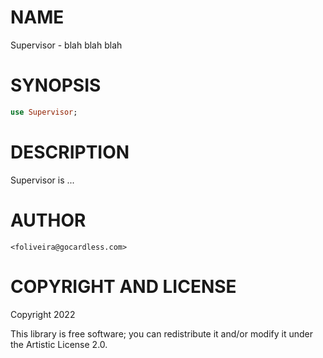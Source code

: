 NAME
====

Supervisor - blah blah blah

SYNOPSIS
========

```raku
use Supervisor;
```

DESCRIPTION
===========

Supervisor is ...

AUTHOR
======

    <foliveira@gocardless.com>

COPYRIGHT AND LICENSE
=====================

Copyright 2022 

This library is free software; you can redistribute it and/or modify it under the Artistic License 2.0.

